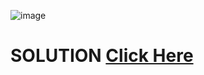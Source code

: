 ![image](https://user-images.githubusercontent.com/55154187/119640978-ce162000-be36-11eb-995c-6b4d8ff74c3b.png)

# SOLUTION [Click Here](https://github.com/Shivam-Riyar/Python-p2p-programming-classes/blob/main/Assessment%20-1/problem3sol.py)
